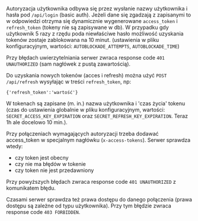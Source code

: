 Autoryzacja użytkownika odbywa się przez wysłanie nazwy użytkownika i hasła pod `/api/login` (basic auth). Jeżeli dane się zgadzają z zapisanymi to w odpowiedzi otrzyma się dynamicznie wygenerowane `access_token` i `refresh_token` (tokeny nie są zapisywane w db).
W przypadku gdy użytkownik 5 razy z rzędu poda niewłaściwe hasło możliwość uzyskania tokenów zostaje zablokowana na 10 minut. (ustawienia w pliku konfiguracyjnym, wartości: `AUTOBLOCKADE_ATTEMPTS`, `AUTOBLOCKADE_TIME`)

Przy błędach uwierzytelniania serwer zwraca response code `401 UNAUTHORIZED` (sam nagłówek z pustą zawartością).

Do uzyskania nowych tokenów (acces i refresh) można użyć `POST /api/refresh`  wysyłając w treści `refresh_token`, np:
```
{'refresh_token':'wartość'}
```

W tokenach są zapisane (m. in.) nazwa użytkownika i 'czas życia' tokenu (czas do ustawienia globalnie w pliku konfiguracyjnym, wartości: `SECRET_ACCESS_KEY_EXPIRATION` oraz `SECRET_REFRESH_KEY_EXPIRATION`. Teraz 1h ale docelowo 10 min.).

Przy połączeniach wymagających autoryzacji trzeba dodawać access_token w specjalnym nagłówku (`x-access-tokens`).
Serwer sprawdza wtedy:

- czy token jest obecny
- czy nie ma błędów w tokenie
- czy token nie jest przedawniony

Przy powyższych błędach zwraca response code `401 UNAUTHORIZED` z komunikatem błędu.

Czasami serwer sprawdza też prawa dostępu do danego połączenia (prawa dostępu są zależne od typu użytkownika).
Przy tym błędzie zwraca response code `403 FORBIDDEN`.
